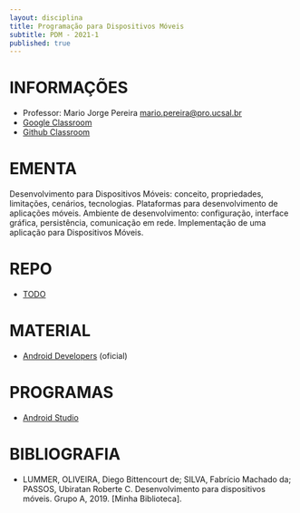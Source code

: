 ```yaml
---
layout: disciplina
title: Programação para Dispositivos Móveis
subtitle: PDM - 2021-1
published: true
---
```


# INFORMAÇÕES

- Professor: Mario Jorge Pereira <mario.pereira@pro.ucsal.br>
- [Google Classroom](https://classroom.google.com/)
- [Github Classroom](https://classroom.github.com/)

# EMENTA
Desenvolvimento para Dispositivos Móveis: conceito, propriedades, limitações, cenários, tecnologias. Plataformas para desenvolvimento de aplicações móveis. Ambiente de desenvolvimento: configuração, interface gráfica, persistência, comunicação em rede. Implementação de uma aplicação para Dispositivos Móveis.

# REPO
- [TODO](https://github.com/mariojp/todo-2021)


# MATERIAL
- [Android Developers](https://developer.android.com/?hl=pt-br) (oficial)

# PROGRAMAS
- [Android Studio](https://developer.android.com/studio)

# BIBLIOGRAFIA
- LUMMER, OLIVEIRA, Diego Bittencourt de; SILVA, Fabrício Machado da; PASSOS, Ubiratan Roberte C. Desenvolvimento para dispositivos móveis. Grupo A, 2019. [Minha Biblioteca].
